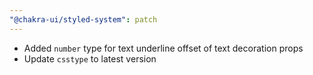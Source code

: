 ```yaml
---
"@chakra-ui/styled-system": patch
---
```


- Added `number` type for text underline offset of text decoration props
- Update `csstype` to latest version
